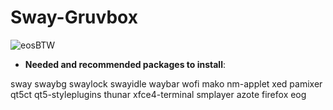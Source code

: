 # Sway-Gruvbox

![eosBTW](https://user-images.githubusercontent.com/98311090/154176661-ff18bc49-1b45-43af-9b20-02f38113af76.png)

* **Needed and recommended packages to install**:

sway swaybg swaylock swayidle waybar wofi mako nm-applet xed pamixer qt5ct qt5-styleplugins thunar xfce4-terminal smplayer azote firefox eog
